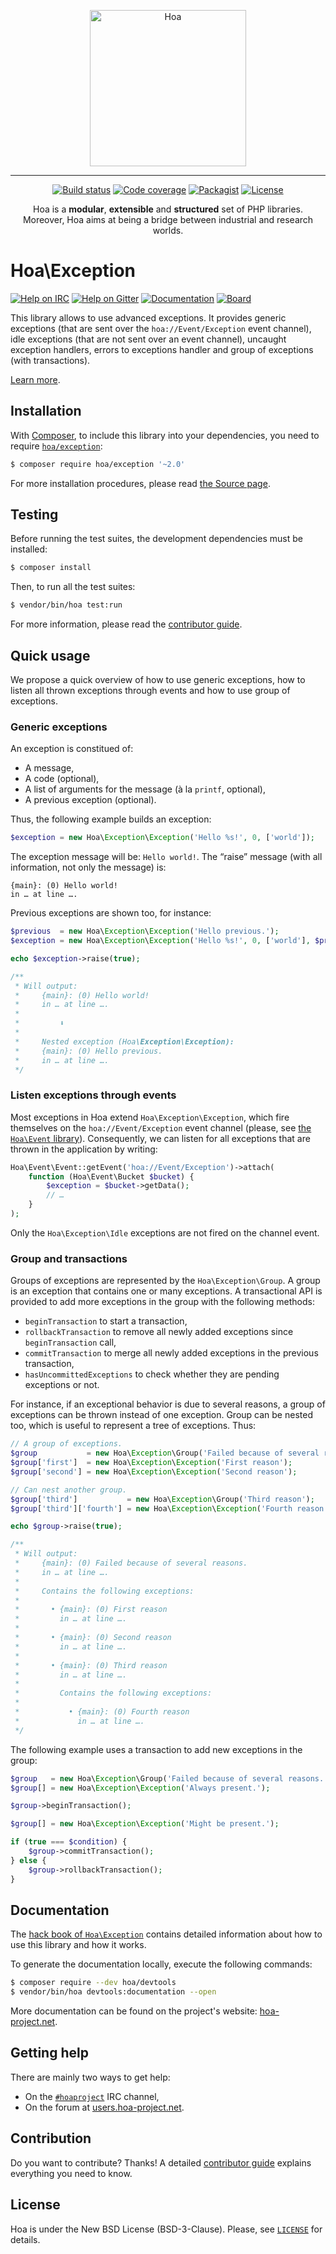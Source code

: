 <p align="center">
  <img src="https://static.hoa-project.net/Image/Hoa.svg" alt="Hoa" width="250px" />
</p>

---

<p align="center">
  <a href="https://travis-ci.org/hoaproject/Exception"><img src="https://img.shields.io/travis/hoaproject/Exception/master.svg" alt="Build status" /></a>
  <a href="https://coveralls.io/github/hoaproject/Exception?branch=master"><img src="https://img.shields.io/coveralls/hoaproject/Exception/master.svg" alt="Code coverage" /></a>
  <a href="https://packagist.org/packages/hoa/exception"><img src="https://img.shields.io/packagist/dt/hoa/exception.svg" alt="Packagist" /></a>
  <a href="https://hoa-project.net/LICENSE"><img src="https://img.shields.io/packagist/l/hoa/exception.svg" alt="License" /></a>
</p>
<p align="center">
  Hoa is a <strong>modular</strong>, <strong>extensible</strong> and
  <strong>structured</strong> set of PHP libraries.<br />
  Moreover, Hoa aims at being a bridge between industrial and research worlds.
</p>

# Hoa\Exception

[![Help on IRC](https://img.shields.io/badge/help-%23hoaproject-ff0066.svg)](https://webchat.freenode.net/?channels=#hoaproject)
[![Help on Gitter](https://img.shields.io/badge/help-gitter-ff0066.svg)](https://gitter.im/hoaproject/central)
[![Documentation](https://img.shields.io/badge/documentation-hack_book-ff0066.svg)](https://central.hoa-project.net/Documentation/Library/Exception)
[![Board](https://img.shields.io/badge/organisation-board-ff0066.svg)](https://waffle.io/hoaproject/exception)

This library allows to use advanced exceptions. It provides generic exceptions
(that are sent over the `hoa://Event/Exception` event channel), idle exceptions
(that are not sent over an event channel), uncaught exception handlers, errors
to exceptions handler and group of exceptions (with transactions).

[Learn more](https://central.hoa-project.net/Documentation/Library/Exception).

## Installation

With [Composer](https://getcomposer.org/), to include this library into
your dependencies, you need to
require [`hoa/exception`](https://packagist.org/packages/hoa/exception):

```sh
$ composer require hoa/exception '~2.0'
```

For more installation procedures, please read [the Source
page](https://hoa-project.net/Source.html).

## Testing

Before running the test suites, the development dependencies must be installed:

```sh
$ composer install
```

Then, to run all the test suites:

```sh
$ vendor/bin/hoa test:run
```

For more information, please read the [contributor
guide](https://hoa-project.net/Literature/Contributor/Guide.html).

## Quick usage

We propose a quick overview of how to use generic exceptions, how to listen all
thrown exceptions through events and how to use group of exceptions.

### Generic exceptions

An exception is constitued of:
  * A message,
  * A code (optional),
  * A list of arguments for the message (à la `printf`, optional),
  * A previous exception (optional).

Thus, the following example builds an exception:

```php
$exception = new Hoa\Exception\Exception('Hello %s!', 0, ['world']);
```

The exception message will be: `Hello world!`. The “raise” message (with all
information, not only the message) is:

```
{main}: (0) Hello world!
in … at line ….
```

Previous exceptions are shown too, for instance:

```php
$previous  = new Hoa\Exception\Exception('Hello previous.');
$exception = new Hoa\Exception\Exception('Hello %s!', 0, ['world'], $previous);

echo $exception->raise(true);

/**
 * Will output:
 *     {main}: (0) Hello world!
 *     in … at line ….
 *     
 *         ⬇
 *     
 *     Nested exception (Hoa\Exception\Exception):
 *     {main}: (0) Hello previous.
 *     in … at line ….
 */
```

### Listen exceptions through events

Most exceptions in Hoa extend `Hoa\Exception\Exception`, which fire themselves
on the `hoa://Event/Exception` event channel (please, see [the `Hoa\Event`
library](http://central.hoa-project.net/Resource/Library/Event)). Consequently,
we can listen for all exceptions that are thrown in the application by writing:

```php
Hoa\Event\Event::getEvent('hoa://Event/Exception')->attach(
    function (Hoa\Event\Bucket $bucket) {
        $exception = $bucket->getData();
        // …
    }
);
```

Only the `Hoa\Exception\Idle` exceptions are not fired on the channel event.

### Group and transactions

Groups of exceptions are represented by the `Hoa\Exception\Group`. A group is an
exception that contains one or many exceptions. A transactional API is provided
to add more exceptions in the group with the following methods:
  * `beginTransaction` to start a transaction,
  * `rollbackTransaction` to remove all newly added exceptions since
    `beginTransaction` call,
  * `commitTransaction` to merge all newly added exceptions in the previous
    transaction,
  * `hasUncommittedExceptions` to check whether they are pending exceptions or
    not.

For instance, if an exceptional behavior is due to several reasons, a group of
exceptions can be thrown instead of one exception. Group can be nested too,
which is useful to represent a tree of exceptions. Thus:

```php
// A group of exceptions.
$group           = new Hoa\Exception\Group('Failed because of several reasons.');
$group['first']  = new Hoa\Exception\Exception('First reason');
$group['second'] = new Hoa\Exception\Exception('Second reason');

// Can nest another group.
$group['third']           = new Hoa\Exception\Group('Third reason');
$group['third']['fourth'] = new Hoa\Exception\Exception('Fourth reason');

echo $group->raise(true);

/**
 * Will output:
 *     {main}: (0) Failed because of several reasons.
 *     in … at line ….
 *     
 *     Contains the following exceptions:
 *     
 *       • {main}: (0) First reason
 *         in … at line ….
 *     
 *       • {main}: (0) Second reason
 *         in … at line ….
 *     
 *       • {main}: (0) Third reason
 *         in … at line ….
 *         
 *         Contains the following exceptions:
 *         
 *           • {main}: (0) Fourth reason
 *             in … at line ….
 */
```

The following example uses a transaction to add new exceptions in the group:

```php
$group   = new Hoa\Exception\Group('Failed because of several reasons.');
$group[] = new Hoa\Exception\Exception('Always present.');

$group->beginTransaction();

$group[] = new Hoa\Exception\Exception('Might be present.');

if (true === $condition) {
    $group->commitTransaction();
} else {
    $group->rollbackTransaction();
}
```

## Documentation

The
[hack book of `Hoa\Exception`](https://central.hoa-project.net/Documentation/Library/Exception)
contains detailed information about how to use this library and how it works.

To generate the documentation locally, execute the following commands:

```sh
$ composer require --dev hoa/devtools
$ vendor/bin/hoa devtools:documentation --open
```

More documentation can be found on the project's website:
[hoa-project.net](https://hoa-project.net/).

## Getting help

There are mainly two ways to get help:

  * On the [`#hoaproject`](https://webchat.freenode.net/?channels=#hoaproject)
    IRC channel,
  * On the forum at [users.hoa-project.net](https://users.hoa-project.net).

## Contribution

Do you want to contribute? Thanks! A detailed [contributor
guide](https://hoa-project.net/Literature/Contributor/Guide.html) explains
everything you need to know.

## License

Hoa is under the New BSD License (BSD-3-Clause). Please, see
[`LICENSE`](https://hoa-project.net/LICENSE) for details.

